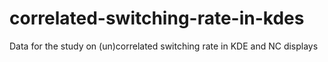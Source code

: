 # correlated-switching-rate-in-kdes
Data for the study on (un)correlated switching rate in KDE and NC displays
